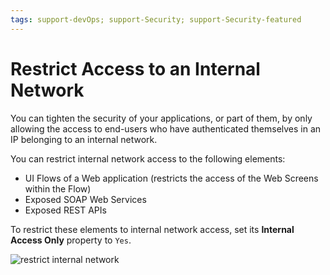 ```yaml
---
tags: support-devOps; support-Security; support-Security-featured
---
```


# Restrict Access to an Internal Network

You can tighten the security of your applications, or part of them, by only allowing the access to end-users who have authenticated themselves in an IP belonging to an internal network.

You can restrict internal network access to the following elements:

* UI Flows of a Web application \(restricts the access of the Web Screens within the Flow\)
* Exposed SOAP Web Services
* Exposed REST APIs

To restrict these elements to internal network access, set its **Internal Access Only** property to `Yes`.

![restrict internal network](../../../.gitbook/assets/internal-network-set-ss.png)

